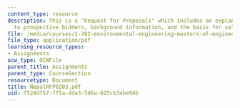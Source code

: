 ```yaml
---
content_type: resource
description: This is a "Request for Proposals" which includes an explanatory note
  to prospective bidders, background information, and the basis for selection.
file: /media/courses/1-782-environmental-engineering-masters-of-engineering-project-fall-2003-spring-2004/f524d757ff5adda35d6a625cb3abe94b_NepalRFP0203.pdf
file_type: application/pdf
learning_resource_types:
- Assignments
ocw_type: OCWFile
parent_title: Assignments
parent_type: CourseSection
resourcetype: Document
title: NepalRFP0203.pdf
uid: f524d757-ff5a-dda3-5d6a-625cb3abe94b
---
```

